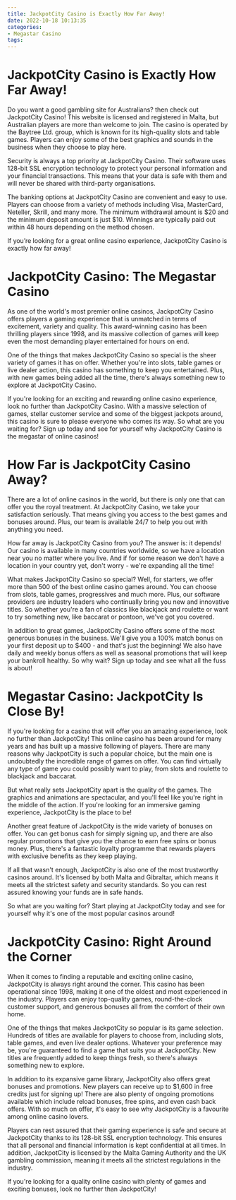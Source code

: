 ```yaml
---
title: JackpotCity Casino is Exactly How Far Away!
date: 2022-10-18 10:13:35
categories:
- Megastar Casino
tags:
---
```



#  JackpotCity Casino is Exactly How Far Away!

Do you want a good gambling site for Australians?  then check out JackpotCity Casino! This website is licensed and registered in Malta, but Australian players are more than welcome to join. The casino is operated by the Baytree Ltd. group, which is known for its high-quality slots and table games. Players can enjoy some of the best graphics and sounds in the business when they choose to play here.

Security is always a top priority at JackpotCity Casino. Their software uses 128-bit SSL encryption technology to protect your personal information and your financial transactions. This means that your data is safe with them and will never be shared with third-party organisations.

The banking options at JackpotCity Casino are convenient and easy to use. Players can choose from a variety of methods including Visa, MasterCard, Neteller, Skrill, and many more. The minimum withdrawal amount is $20 and the minimum deposit amount is just $10. Winnings are typically paid out within 48 hours depending on the method chosen.

If you’re looking for a great online casino experience, JackpotCity Casino is exactly how far away!

#  JackpotCity Casino: The Megastar Casino

As one of the world's most premier online casinos, JackpotCity Casino offers players a gaming experience that is unmatched in terms of excitement, variety and quality. This award-winning casino has been thrilling players since 1998, and its massive collection of games will keep even the most demanding player entertained for hours on end.

One of the things that makes JackpotCity Casino so special is the sheer variety of games it has on offer. Whether you're into slots, table games or live dealer action, this casino has something to keep you entertained. Plus, with new games being added all the time, there's always something new to explore at JackpotCity Casino.

If you're looking for an exciting and rewarding online casino experience, look no further than JackpotCity Casino. With a massive selection of games, stellar customer service and some of the biggest jackpots around, this casino is sure to please everyone who comes its way. So what are you waiting for? Sign up today and see for yourself why JackpotCity Casino is the megastar of online casinos!

#  How Far is JackpotCity Casino Away?

There are a lot of online casinos in the world, but there is only one that can offer you the royal treatment. At JackpotCity Casino, we take your satisfaction seriously. That means giving you access to the best games and bonuses around. Plus, our team is available 24/7 to help you out with anything you need.

How far away is JackpotCity Casino from you? The answer is: it depends! Our casino is available in many countries worldwide, so we have a location near you no matter where you live. And if for some reason we don't have a location in your country yet, don't worry - we're expanding all the time!

What makes JackpotCity Casino so special? Well, for starters, we offer more than 500 of the best online casino games around. You can choose from slots, table games, progressives and much more. Plus, our software providers are industry leaders who continually bring you new and innovative titles. So whether you're a fan of classics like blackjack and roulette or want to try something new, like baccarat or pontoon, we've got you covered.

In addition to great games, JackpotCity Casino offers some of the most generous bonuses in the business. We'll give you a 100% match bonus on your first deposit up to $400 - and that's just the beginning! We also have daily and weekly bonus offers as well as seasonal promotions that will keep your bankroll healthy. So why wait? Sign up today and see what all the fuss is about!

#  Megastar Casino: JackpotCity Is Close By!

If you're looking for a casino that will offer you an amazing experience, look no further than JackpotCity! This online casino has been around for many years and has built up a massive following of players. There are many reasons why JackpotCity is such a popular choice, but the main one is undoubtedly the incredible range of games on offer. You can find virtually any type of game you could possibly want to play, from slots and roulette to blackjack and baccarat.

But what really sets JackpotCity apart is the quality of the games. The graphics and animations are spectacular, and you'll feel like you're right in the middle of the action. If you're looking for an immersive gaming experience, JackpotCity is the place to be!

Another great feature of JackpotCity is the wide variety of bonuses on offer. You can get bonus cash for simply signing up, and there are also regular promotions that give you the chance to earn free spins or bonus money. Plus, there's a fantastic loyalty programme that rewards players with exclusive benefits as they keep playing.

If all that wasn't enough, JackpotCity is also one of the most trustworthy casinos around. It's licensed by both Malta and Gibraltar, which means it meets all the strictest safety and security standards. So you can rest assured knowing your funds are in safe hands.

So what are you waiting for? Start playing at JackpotCity today and see for yourself why it's one of the most popular casinos around!

#  JackpotCity Casino: Right Around the Corner

When it comes to finding a reputable and exciting online casino, JackpotCity is always right around the corner. This casino has been operational since 1998, making it one of the oldest and most experienced in the industry. Players can enjoy top-quality games, round-the-clock customer support, and generous bonuses all from the comfort of their own home.

One of the things that makes JackpotCity so popular is its game selection. Hundreds of titles are available for players to choose from, including slots, table games, and even live dealer options. Whatever your preference may be, you're guaranteed to find a game that suits you at JackpotCity. New titles are frequently added to keep things fresh, so there's always something new to explore.

In addition to its expansive game library, JackpotCity also offers great bonuses and promotions. New players can receive up to $1,600 in free credits just for signing up! There are also plenty of ongoing promotions available which include reload bonuses, free spins, and even cash back offers. With so much on offer, it's easy to see why JackpotCity is a favourite among online casino lovers.

Players can rest assured that their gaming experience is safe and secure at JackpotCity thanks to its 128-bit SSL encryption technology. This ensures that all personal and financial information is kept confidential at all times. In addition, JackpotCity is licensed by the Malta Gaming Authority and the UK gambling commission, meaning it meets all the strictest regulations in the industry.

If you're looking for a quality online casino with plenty of games and exciting bonuses, look no further than JackpotCity!
